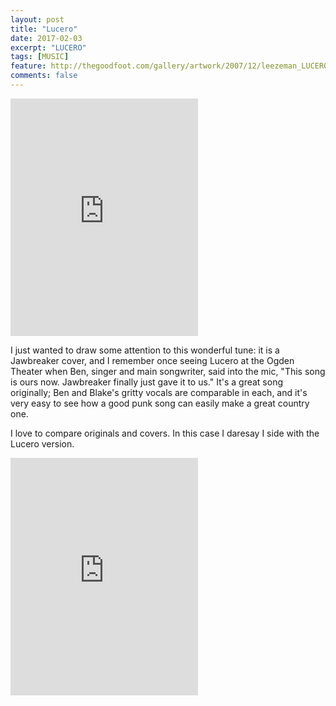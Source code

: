 ```yaml
---
layout: post
title: "Lucero"
date: 2017-02-03
excerpt: "LUCERO"
tags: [MUSIC]
feature: http://thegoodfoot.com/gallery/artwork/2007/12/leezeman_LUCERO.jpg
comments: false
---
```


<iframe  src="https://embed.spotify.com/?uri=spotify:track:3KgBEkGzCLonrqvrdjh7F8" width="300" height="380" frameborder="0" allowtransparency="true" style="margin-left:1orem;"></iframe>

I just wanted to draw some attention to this wonderful tune: it is a Jawbreaker cover, and I remember once seeing Lucero at the Ogden Theater when Ben, singer and main songwriter, said into the mic, "This song is ours now. Jawbreaker finally just gave it to us."
It's a great song originally; Ben and Blake's gritty vocals are comparable in each, and it's very easy to see how a good punk song can easily make a great country one.

I love to compare originals and covers. In this case I daresay I side with the Lucero version.

<iframe  src="https://embed.spotify.com/?uri=spotify:track:0J8D5urAKG9QFCrUP4XyU6" width="300" height="380" frameborder="0" allowtransparency="true" style="margin-left:1orem;"></iframe>
